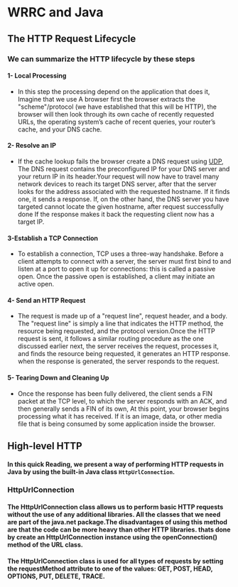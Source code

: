 # WRRC and Java

## The HTTP Request Lifecycle
### We can summarize the HTTP lifecycle by these steps
#### 1- Local Processing
- In this step the processing depend on the application that does it, Imagine that we use A browser first the browser extracts the "scheme"/protocol (we have established that this will be HTTP), the browser will then look through its own cache of recently requested URLs, the operating system’s cache of recent queries, your router’s cache, and your DNS cache.
#### 2- Resolve an IP
- If the cache lookup fails the browser create a DNS request using [UDP](https://en.wikipedia.org/wiki/User_Datagram_Protocol), The DNS request contains the preconfigured IP for your DNS server and your return IP in its header.Your request will now have to travel many network devices to reach its target DNS server, after that the server looks for the address associated with the requested hostname. If it finds one, it sends a response. If, on the other hand, the DNS server you have targeted cannot locate the given hostname, after request successfully done If the response makes it back the requesting client now has a target IP.
#### 3-Establish a TCP Connection
- To establish a connection, TCP uses a three-way handshake. Before a client attempts to connect with a server, the server must first bind to and listen at a port to open it up for connections: this is called a passive open. Once the passive open is established, a client may initiate an active open.
#### 4- Send an HTTP Request
- The request is made up of a "request line", request header, and a body. The "request line" is simply a line that indicates the HTTP method, the resource being requested, and the protocol version.Once the HTTP request is sent, it follows a similar routing procedure as the one discussed earlier next, the server receives the request, processes it, and finds the resource being requested, it generates an HTTP response. when the response is generated, the server responds to the request.
#### 5- Tearing Down and Cleaning Up
- Once the response has been fully delivered, the client sends a FIN packet at the TCP level, to which the server responds with an ACK, and then generally sends a FIN of its own, At this point, your browser begins processing what it has received. If it is an image, data, or other media file that is being consumed by some application inside the browser.


## High-level HTTP
#### In this quick Reading, we present a way of performing HTTP requests in Java by using the built-in Java class `HttpUrlConnection`.
### HttpUrlConnection
#### The HttpUrlConnection class allows us to perform basic HTTP requests without the use of any additional libraries. All the classes that we need are part of the java.net package.The disadvantages of using this method are that the code can be more heavy than other HTTP libraries. thats done by create an HttpUrlConnection instance using the openConnection() method of the URL class.
#### The HttpUrlConnection class is used for all types of requests by setting the requestMethod attribute to one of the values: GET, POST, HEAD, OPTIONS, PUT, DELETE, TRACE.

